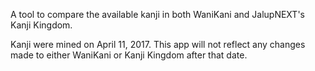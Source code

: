 A tool to compare the available kanji in both WaniKani and JalupNEXT's Kanji Kingdom.

Kanji were mined on April 11, 2017. This app will not reflect any changes made to either WaniKani or Kanji Kingdom after that date. 